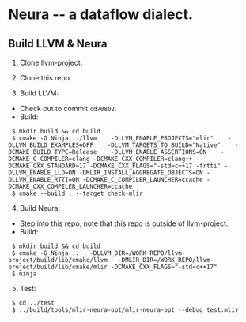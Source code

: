 # Neura -- a dataflow dialect.

Build LLVM & Neura
--------------------------------------------------------
1. Clone llvm-project.

2. Clone this repo.

3. Build LLVM:
 - Check out to commit `cd70802`.
 - Build:
```
 $ mkdir build && cd build
 $ cmake -G Ninja ../llvm    -DLLVM_ENABLE_PROJECTS="mlir"    -DLLVM_BUILD_EXAMPLES=OFF    -DLLVM_TARGETS_TO_BUILD="Native"    -DCMAKE_BUILD_TYPE=Release    -DLLVM_ENABLE_ASSERTIONS=ON    -DCMAKE_C_COMPILER=clang -DCMAKE_CXX_COMPILER=clang++ -DCMAKE_CXX_STANDARD=17 -DCMAKE_CXX_FLAGS="-std=c++17 -frtti" -DLLVM_ENABLE_LLD=ON -DMLIR_INSTALL_AGGREGATE_OBJECTS=ON -DLLVM_ENABLE_RTTI=ON -DCMAKE_C_COMPILER_LAUNCHER=ccache -DCMAKE_CXX_COMPILER_LAUNCHER=ccache
 $ cmake --build . --target check-mlir
```

4. Build Neura:
 - Step into this repo, note that this repo is outside of llvm-project.
 - Build:
```
 $ mkdir build && cd build
 $ cmake -G Ninja ..   -DLLVM_DIR=/WORK_REPO/llvm-project/build/lib/cmake/llvm   -DMLIR_DIR=/WORK_REPO/llvm-project/build/lib/cmake/mlir -DCMAKE_CXX_FLAGS="-std=c++17"
 $ ninja
```

5. Test:
```
 $ cd ../test
 $ ../build/tools/mlir-neura-opt/mlir-neura-opt --debug test.mlir
```

